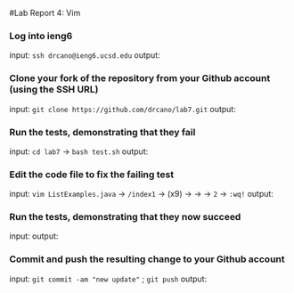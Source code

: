 #Lab Report 4: Vim

### Log into ieng6
input: `ssh drcano@ieng6.ucsd.edu`
output: 

### Clone your fork of the repository from your Github account (using the SSH URL) 
input: `git clone https://github.com/drcano/lab7.git`
output: 

### Run the tests, demonstrating that they fail
input: `cd lab7` -> `bash test.sh`
output: 

### Edit the code file to fix the failing test
input: `vim ListExamples.java` -> `/index1` -> <n> (x9) -> <e> -> <r> -> `2` -> `:wq!`
output: 

### Run the tests, demonstrating that they now succeed
input: <up><up><enter> 
output: 

### Commit and push the resulting change to your Github account

input: `git commit -am "new update"` ; `git push` 
output: 
